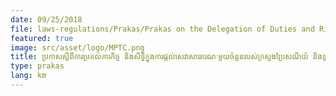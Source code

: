 ```yaml
---
date: 09/25/2018
file: laws-regulations/Prakas/Prakas on the Delegation of Duties and Rights to Provide Certain Public Services from the Ministry of Post and Telecommunications to the Telecommunications Regulator of Cambodia.pdf
featured: true
image: src/asset/logo/MPTC.png
title: ប្រកាសស្តីពីការប្រគល់ភារកិច្ច និងសិទ្ធិក្នុងការផ្តល់សេវាសាធារណៈមួយចំនួនរបស់ក្រសួងប្រៃសណីយ៍ និងទូរគមនាគមន៍ជូននិយ័តករទូរគមនាគមន៍កម្ពុជា
type: prakas
lang: km
---
```

